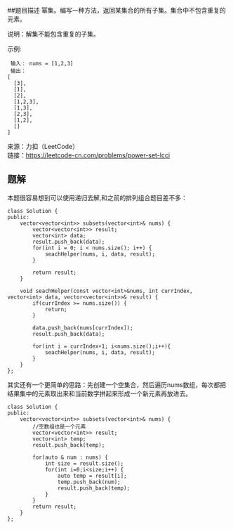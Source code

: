 ##题目描述
幂集。编写一种方法，返回某集合的所有子集。集合中不包含重复的元素。

说明：解集不能包含重复的子集。

示例:
```
 输入： nums = [1,2,3]
 输出：
[
  [3],
  [1],
  [2],
  [1,2,3],
  [1,3],
  [2,3],
  [1,2],
  []
]
```
来源：力扣（LeetCode）  
链接：https://leetcode-cn.com/problems/power-set-lcci

## 题解
本题很容易想到可以使用递归去解,和之前的排列组合题目差不多：
```
class Solution {
public:
    vector<vector<int>> subsets(vector<int>& nums) {
        vector<vector<int>> result;
        vector<int> data;
        result.push_back(data);
        for(int i = 0; i < nums.size(); i++) {
            seachHelper(nums, i, data, result);
        }

        return result;
    }

    void seachHelper(const vector<int>&nums, int currIndex, vector<int> data, vector<vector<int>>& result) {
        if(currIndex >= nums.size()) {
            return;
        }

        data.push_back(nums[currIndex]);
        result.push_back(data);

        for(int i = currIndex+1; i<nums.size();i++){
            seachHelper(nums, i, data, result);
        }
    }
};
```

其实还有一个更简单的思路：先创建一个空集合，然后遍历nums数组，每次都把结果集中的元素取出来和当前数字拼起来形成一个新元素再放进去。
```
class Solution {
public:
    vector<vector<int>> subsets(vector<int>& nums) {
        //空数组也是一个元素
        vector<vector<int>> result;
        vector<int> temp;
        result.push_back(temp);
        
        for(auto & num : nums) {
            int size = result.size();
            for(int i=0;i<size;i++) {
                auto temp = result[i];
                temp.push_back(num);
                result.push_back(temp);
            }
        }
        return result;
    }
};
```
